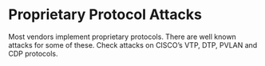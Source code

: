 # Proprietary Protocol Attacks

Most vendors implement proprietary protocols. There are well known attacks for some of these. Check attacks on CISCO’s VTP, DTP, PVLAN and CDP protocols.

